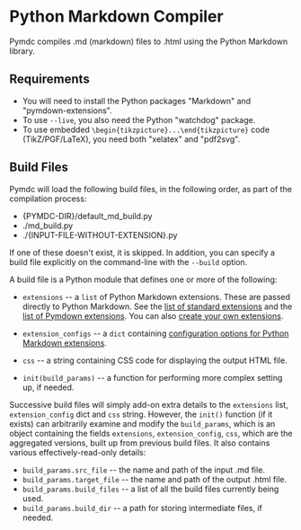 # Python Markdown Compiler

Pymdc compiles .md (markdown) files to .html using the Python Markdown library.


## Requirements

* You will need to install the Python packages "Markdown" and "pymdown-extensions". 
* To use `--live`, you also need the Python "watchdog" package. 
* To use embedded `\begin{tikzpicture}...\end{tikzpicture}` code (TikZ/PGF/LaTeX), you need both "xelatex" and "pdf2svg".


## Build Files

Pymdc will load the following build files, in the following order, as part of the compilation process:

* {PYMDC-DIR}/default_md_build.py
* ./md_build.py
* ./{INPUT-FILE-WITHOUT-EXTENSION}.py

If one of these doesn't exist, it is skipped. In addition, you can specify a build file explicitly on the command-line with the `--build` option.

A build file is a Python module that defines one or more of the following:

* `extensions` -- a `list` of Python Markdown extensions. These are passed directly to Python Markdown. See the [list of standard extensions](https://python-markdown.github.io/extensions/) and the [list of Pymdown extensions](https://facelessuser.github.io/pymdown-extensions/). You can also [create your own extensions](https://python-markdown.github.io/extensions/api/).

* `extension_configs` -- a `dict` containing [configuration options for Python Markdown extensions](https://python-markdown.github.io/reference/#extension_configs).

* `css` -- a string containing CSS code for displaying the output HTML file.

* `init(build_params)` -- a function for performing more complex setting up, if needed.

Successive build files will simply add-on extra details to the `extensions` list, `extension_config` dict and `css` string. However, the `init()` function (if it exists) can arbitrarily examine and modify the `build_params`, which is an object containing the fields `extensions`, `extension_config`, `css`, which are the aggregated versions, built up from previous build files. It also contains various effectively-read-only details:

* `build_params.src_file` -- the name and path of the input .md file.
* `build_params.target_file` -- the name and path of the output .html file.
* `build_params.build_files` -- a list of all the build files currently being used.
* `build_params.build_dir` -- a path for storing intermediate files, if needed.

